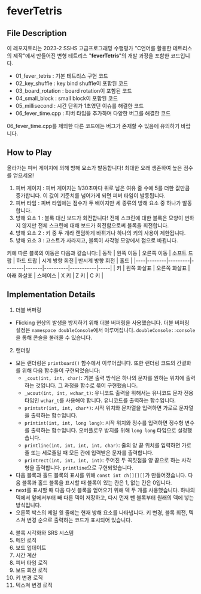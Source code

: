 # feverTetris

## File Description
이 레포지토리는 2023-2 SSHS 고급프로그래밍 수행평가 "C언어를 활용한 테트리스의 제작"에서 만들어진 변형 테트리스 "**feverTetris**"의 개발 과정을 포함한 코드입니다.

- 01_fever_tetris : 기본 테트리스 구현 코드
- 02_key_shuffle : key bind shuffle이 포함된 코드
- 03_board_rotation : board rotation이 포함된 코드
- 04_small_block : small block이 포함된 코드
- 05_millisecond : 시간 단위가 1초였던 이슈를 해결한 코드
- 06_fever_time.cpp : 피버 타임을 추가하며 다양한 버그를 해결한 코드

06_fever_time.cpp를 제외한 다른 코드에는 버그가 존재할 수 있음에 유의하기 바랍니다.

## How to Play
올라가는 피버 게이지에 의해 방해 요소가 발동합니다! 최대한 오래 생존하여 높은 점수를 얻으세요!

1. 피버 게이지 : 피버 게이지는 1/30초마다 위로 남은 여유 줄 수에 5를 더한 값만큼 증가합니다. 이 값이 기준치를 넘어가게 되면 피버 타임이 발동됩니다.
2. 피버 타임 : 피버 타임에는 점수가 두 배이지만 세 종류의 방해 요소 중 하나가 발동합니다.
3. 방해 요소 1 : 블록 대신 보드가 회전합니다! 전체 스크린에 대한 블록은 모양이 변하지 않지만 전체 스크린에 대해 보드가 회전함으로써 블록을 회전합니다.
4. 방해 요소 2 : 키 중 두 개라 랜덤하게 바뀌거나 하나의 키의 사용이 제한됩니다.
5. 방해 요소 3 : 고스트가 사라지고, 블록이 사각형 모양에서 점으로 바뀝니다.

키에 따른 블록의 이동은 다음과 같습니다:
| 동작 | 왼쪽 이동  | 오른쪽 이동  | 소프트 드랍 | 하드 드랍 | 시계 방향 회전 | 반시계 방향 회전 | 홀드  |
|----|--------|---------|--------|-------|----------|-----------|-----|
| 키  | 왼쪽 화살표 | 오른쪽 화살표 | 아래 화살표 | 스페이스  | X 키      | Z 키       | C 키 |

## Implementation Details

1. 더블 버퍼링
- Flicking 현상의 발생을 방지하기 위해 더블 버퍼링을 사용했습니다. 더블 버퍼링 설정은 ```namespace doubleConsole```에서 이루어집니다. ```doubleConsole::console```을 통해 콘솔을 불러올 수 있습니다.
2. 랜더링
- 모든 랜더링은 ```printboard()``` 함수에서 이루어집니다. 또한 랜더링 코드의 간결화를 위해 다음 함수들이 구현되었습니다:
  - ```_cout(int, int, char)```: 기본 출력 방식은 하나의 문자를 원하는 위치에 출력하는 것입니다. 그 과정을 함수로 묶어 구현했습니다.
  - ```_wcout(int, int, wchar_t)```: 유니코드 출력을 위해서는 유니코드 문자 전용 타입인 ```wchar_t```를 사용해야 합니다. 유니코드를 출력하는 함수입니다.
  - ```printstr(int, int, char*)```: 시작 위치와 문자열을 입력하면 가로로 문자열을 출력하는 함수입니다.
  - ```printint(int, int, long long)```: 시작 위치와 정수를 입력하면 정수형 변수를 출력하는 함수입니다. 오버플로우 방지를 위해 ```long long``` 타입으로 설정했습니다.
  - ```printline(int, int, int, int, char)```: 줄의 양 끝 위치를 입력하면 가로줄 또는 세로줄일 때 모든 칸에 입력받은 문자를 출력합니다.
  - ```printrect(int, int, int, int)```: 주어진 두 꼭짓점을 양 끝으로 하는 사각형을 출력합니다. ```printline```으로 구현되었습니다.
- 다음 블록과 홀드 블록의 표시를 위해 ```const int ch[][][]```가 만들어졌습니다. 다음 블록과 홀드 블록을 표시할 때 블록이 있는 칸은 1, 없는 칸은 0입니다.
- next를 표시할 때 다음 다섯 블록을 얻어오기 위해 덱 두 개를 사용했습니다. 하나의 덱에서 앞에서부터 빼 다른 덱이 저장하고, 다시 먼저 뺀 블록부터 원래의 덱에 넣는 방식입니다.
- 오른쪽 박스의 제일 윗 줄에는 현재 방해 요소를 나타냅니다. 키 변경, 블록 회전, 텍스쳐 변경 순으로 출력하는 코드가 표시되어 있습니다.

4. 블록 시각화와 SRS 시스템
5. 메인 로직
6. 보드 업데이트
7. 시간 계산
8. 피버 타임 로직
9. 보드 회전 로직
10. 키 변경 로직
11. 텍스쳐 변경 로직


